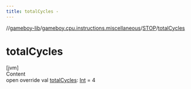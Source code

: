 ```yaml
---
title: totalCycles -
---
```

//[gameboy-lib](../../index.md)/[gameboy.cpu.instructions.miscellaneous](../index.md)/[STOP](index.md)/[totalCycles](total-cycles.md)



# totalCycles  
[jvm]  
Content  
open override val [totalCycles](total-cycles.md): [Int](https://kotlinlang.org/api/latest/jvm/stdlib/kotlin/-int/index.html) = 4  



